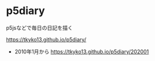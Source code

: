 # p5diary
p5jsなどで毎日の日記を描く

https://tkyko13.github.io/p5diary/

- 2010年1月から https://tkyko13.github.io/p5diary/202001
